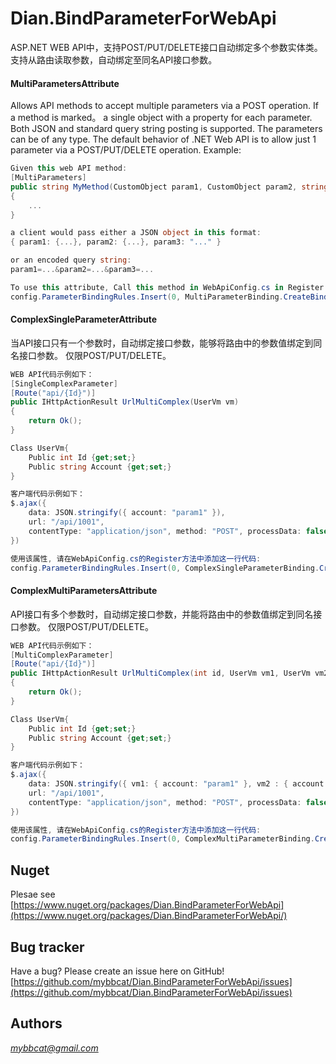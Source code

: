 # Dian.BindParameterForWebApi

ASP.NET WEB API中，支持POST/PUT/DELETE接口自动绑定多个参数实体类。
支持从路由读取参数，自动绑定至同名API接口参数。

#### MultiParametersAttribute    
Allows API methods to accept multiple parameters via a POST operation. If a method is marked。
a single object with a property for each parameter. Both JSON and standard query string posting is supported. The parameters can be of any type.
The default behavior of .NET Web API is to allow just 1 parameter via a POST/PUT/DELETE operation.
Example:
```c#
Given this web API method:
[MultiParameters]
public string MyMethod(CustomObject param1, CustomObject param2, string param3) 
{
	... 
}

a client would pass either a JSON object in this format: 
{ param1: {...}, param2: {...}, param3: "..." }

or an encoded query string:
param1=...&param2=...&param3=...

To use this attribute, Call this method in WebApiConfig.cs in Register :
config.ParameterBindingRules.Insert(0, MultiParameterBinding.CreateBindingForMarkedParameters);
```

#### ComplexSingleParameterAttribute
当API接口只有一个参数时，自动绑定接口参数，能够将路由中的参数值绑定到同名接口参数。
仅限POST/PUT/DELETE。
```c#
WEB API代码示例如下：
[SingleComplexParameter]
[Route("api/{Id}")]
public IHttpActionResult UrlMultiComplex(UserVm vm)
{
	return Ok();
}

Class UserVm{
	Public int Id {get;set;}
	Public string Account {get;set;}
}

客户端代码示例如下：
$.ajax({
	data: JSON.stringify({ account: "param1" }),
	url: "/api/1001",
	contentType: "application/json", method: "POST", processData: false
})

使用该属性, 请在WebApiConfig.cs的Register方法中添加这一行代码:
config.ParameterBindingRules.Insert(0, ComplexSingleParameterBinding.CreateBindingForMarkedParameters);
```	
#### ComplexMultiParametersAttribute
API接口有多个参数时，自动绑定接口参数，并能将路由中的参数值绑定到同名接口参数。
仅限POST/PUT/DELETE。
```c#
WEB API代码示例如下：
[MultiComplexParameter]
[Route("api/{Id}")]
public IHttpActionResult UrlMultiComplex(int id, UserVm vm1, UserVm vm2)
{
	return Ok();
}

Class UserVm{
	Public int Id {get;set;}
	Public string Account {get;set;}
}

客户端代码示例如下：
$.ajax({
	data: JSON.stringify({ vm1: { account: "param1" }, vm2 : { account : "param2" }}),
	url: "/api/1001",
	contentType: "application/json", method: "POST", processData: false
})

使用该属性, 请在WebApiConfig.cs的Register方法中添加这一行代码:
config.ParameterBindingRules.Insert(0, ComplexMultiParameterBinding.CreateBindingForMarkedParameters);
```

Nuget
---------------------------------------------

Plesae see [https://www.nuget.org/packages/Dian.BindParameterForWebApi](https://www.nuget.org/packages/Dian.BindParameterForWebApi/)

Bug tracker
---------------------------------------------

Have a bug? Please create an issue here on GitHub!  
[https://github.com/mybbcat/Dian.BindParameterForWebApi/issues](https://github.com/mybbcat/Dian.BindParameterForWebApi/issues)

Authors
---------------------------------------------

*mybbcat@gmail.com*

